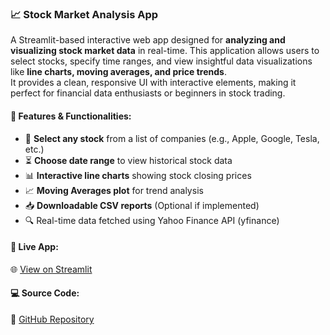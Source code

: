 ### 📈 Stock Market Analysis App &nbsp; <i class="fas fa-chart-line"></i>

A Streamlit-based interactive web app designed for **analyzing and visualizing stock market data** in real-time. This application allows users to select stocks, specify time ranges, and view insightful data visualizations like **line charts, moving averages, and price trends**.  
It provides a clean, responsive UI with interactive elements, making it perfect for financial data enthusiasts or beginners in stock trading.

#### 🔧 **Features & Functionalities:**
- 📅 **Select any stock** from a list of companies (e.g., Apple, Google, Tesla, etc.)
- ⏳ **Choose date range** to view historical stock data
- 📊 **Interactive line charts** showing stock closing prices
- 📈 **Moving Averages plot** for trend analysis
- 📥 **Downloadable CSV reports** (Optional if implemented)
- 🔍 Real-time data fetched using Yahoo Finance API (yfinance)

#### 🔗 **Live App:**  
🌐 [View on Streamlit](https://stock-market-forecasting-hammadhanif.streamlit.app/)

#### 💻 **Source Code:**  
🔗 [GitHub Repository](https://github.com/hammadhanif267/stock-market-forecasting-app)


